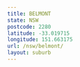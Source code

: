 ```yaml
---
title: BELMONT
state: NSW
postcode: 2280
latitude: -33.019715
longitude: 151.663175
url: /nsw/belmont/
layout: suburb
---
```

